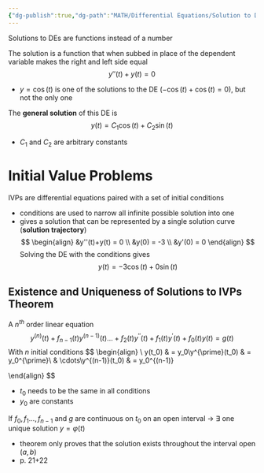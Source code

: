 ```yaml
---
{"dg-publish":true,"dg-path":"MATH/Differential Equations/Solution to DEs.md","permalink":"/math/differential-equations/solution-to-d-es/","created":"2024-09-09T15:11:54.992-04:00","updated":"2025-07-08T11:02:52.880-04:00"}
---
```


Solutions to DEs are functions instead of a number

The solution is a function that when subbed in place of the dependent variable makes the right and left side equal
$$
y''(t)+y(t)=0
$$
- $y = \cos(t)$ is one of the solutions to the DE ($-\cos(t)+\cos(t)=0$), but not the only one

The **general solution** of this DE is
$$
y(t)=C_{1}\cos(t)+C_{2}\sin(t)
$$
- $C_{1}$ and $C_{2}$ are arbitrary constants

# Initial Value Problems
IVPs are differential equations paired with a set of initial conditions
- conditions are used to narrow all infinite possible solution into one
- gives a solution that can be represented by a single solution curve (**solution trajectory**)
$$
\begin{align}
&y''(t)+y(t) = 0 \\
&y(0) = -3 \\
&y'(0) = 0
\end{align}
$$
Solving the DE with the conditions gives
$$
y(t)=-3\cos(t)+0\sin(t)
$$
## Existence and Uniqueness of Solutions to IVPs Theorem
A $n^{th}$ order linear equation
$$
y^{(n)}(t)+f_{n-1}(t)y^{(n-1)}(t)\ldots+f_2(t)y^{\prime\prime}(t)+f_1(t)y^{\prime}(t)+f_0(t)y(t)=g(t)
$$
With $n$ initial conditions
$$
\begin{align} \\
y(t_0)  & = y_0\\y^{\prime}(t_0)  & = y_0^{\prime}\\ & \cdots\\y^{(n-1)}(t_0)  & = y_0^{(n-1)}

\end{align}
$$
- $t_{0}$ needs to be the same in all conditions
- $y_{0}$ are constants

If $f_{0},f_{1}\dots,f_{{n-1}}$ and $g$ are continuous on $t_{0}$ on an open interval $\to$ $\exists$ one unique solution $y=\varphi(t)$
- theorem only proves that the solution exists throughout the interval open $(a,b)$
- p. 21+22

